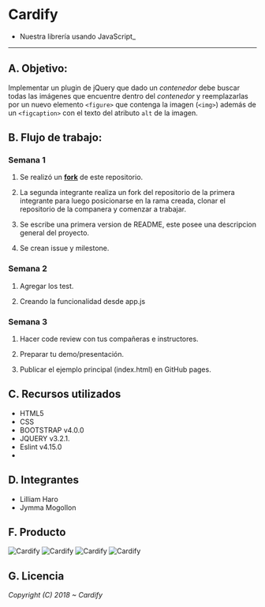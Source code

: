 # Cardify
* Nuestra librería usando JavaScript_
***


## A. Objetivo:

Implementar un plugin de jQuery que dado un _contenedor_ debe buscar todas las
imágenes que encuentre dentro del _contenedor_ y reemplazarlas por un nuevo
elemento `<figure>` que contenga la imagen (`<img>`) además de un `<figcaption>`
con el texto del atributo `alt` de la imagen.


## B.  Flujo de trabajo:

### Semana 1

1. Se realizó un [**fork**](https://gist.github.com/ivandevp/1de47ae69a5e139a6622d78c882e1f74) de este repositorio.

   
2. La segunda integrante realiza un fork del repositorio de la primera integrante para luego posicionarse en la rama      creada, clonar el repositorio de la companera y comenzar a trabajar. 


3. Se escribe una primera version de README, este posee una descripcion general del proyecto. 


4. Se crean issue y milestone.


### Semana 2

1. Agregar los test.

2. Creando la funcionalidad desde app.js

### Semana 3

1. Hacer code review con tus compañeras e instructores. 

2. Preparar tu demo/presentación.

3. Publicar el ejemplo principal (index.html) en GitHub pages. 


## C. Recursos utilizados

* HTML5
* CSS
* BOOTSTRAP v4.0.0
* JQUERY v3.2.1.
* Eslint v4.15.0
* 


## D. Integrantes

* Lilliam Haro
* Jymma Mogollon


## F. Producto

![Cardify](assets/images/.png)
![Cardify](assets/images/.png)
![Cardify](assets/images/.png)
![Cardify](assets/images/.png)


## G. Licencia

*Copyright (C) 2018 ~ Cardify*

